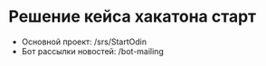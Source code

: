 # Решение кейса хакатона старт

- Основной проект: /srs/StartOdin
- Бот рассылки новостей: /bot-mailing
